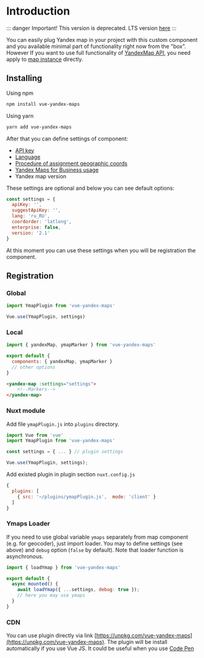 # Introduction

::: danger Important!
This version is deprecated. LTS version [here](https://github.com/yandex-maps-unofficial/vue-yandex-maps)
:::

You can easily plug Yandex map in your project with this custom component and you available minimal part of functionality right now from the "box". However If you want to use full functionality of [YandexMap API](https://tech.yandex.ru/maps/doc/jsapi/2.1/quick-start/index-docpage/), you need apply to [map instance](https://tech.yandex.ru/maps/doc/jsapi/2.1/quick-start/index-docpage/) directly.
 

##  Installing

Using npm

```Bash
npm install vue-yandex-maps
```

Using yarn
```Bash
yarn add vue-yandex-maps
```

After that you can define settings of component:
* [API key](https://tech.yandex.ru/maps/doc/jsapi/2.1/dg/concepts/load-docpage/)
* [Language](https://tech.yandex.ru/maps/doc/jsapi/2.1/dg/concepts/localization-docpage/)
* [Procedure of assignment geographic coords](https://tech.yandex.ru/maps/jsapi/doc/2.1/dg/concepts/load-docpage/#load__coordorder)
* [Yandex Maps for Business usage](https://yandex.com/dev/maps/commercial/)
* Yandex map version

These settings are optional and below you can see default options:

```JavaScript
const settings = {
  apiKey: '',
  suggestApiKey: '',
  lang: 'ru_RU',
  coordorder: 'latlong',
  enterprise: false,
  version: '2.1'
}
```

At this moment you can use these settings when you will be registration the component.

## Registration

### Global
```JavaScript
import YmapPlugin from 'vue-yandex-maps'

Vue.use(YmapPlugin, settings)
```

### Local

```JavaScript
import { yandexMap, ymapMarker } from 'vue-yandex-maps'

export default {
  components: { yandexMap, ymapMarker }
  // other options
}

```
```HTML
<yandex-map :settings="settings">
    <!--Markers-->
</yandex-map>
```

### Nuxt module

Add file `ymapPlugin.js` into `plugins` directory. 

```JavaScript
import Vue from 'vue'
import YmapPlugin from 'vue-yandex-maps'

const settings = { ... } // plugin settings

Vue.use(YmapPlugin, settings);
```

Add existed plugin in plugin section `nuxt.config.js`

```JavaScript
{
  plugins: [
    { src: '~/plugins/ymapPlugin.js',  mode: 'client' }
  ]
}
```

### Ymaps Loader

If you need to use global variable `ymaps` separately from map component (e.g. for geocoder), just import loader. You may to define settings (see above) and `debug` option (`false` by default). Note that loader function is asynchronous.  

```JavaScript
import { loadYmap } from 'vue-yandex-maps'

export default {
  async mounted() {
    await loadYmap({ ...settings, debug: true });
    // here you may use ymaps 
  }
}
```

### CDN

You can use plugin directly via link [https://unpkg.com/vue-yandex-maps](https://unpkg.com/vue-yandex-maps). The plugin will be install automatically if you use Vue JS. It could be useful when you use [Code Pen](https://codepen.io/PNKBizz/pen/WMRwyM)
